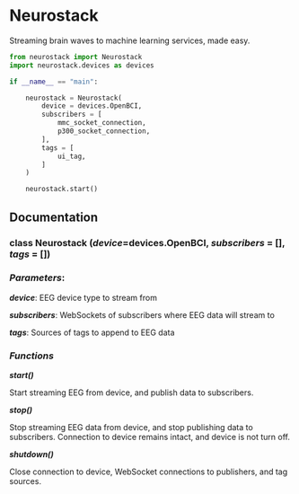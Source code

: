 # Neurostack

Streaming brain waves to machine learning services, made easy.

```python
from neurostack import Neurostack
import neurostack.devices as devices

if __name__ == "main":

    neurostack = Neurostack(
        device = devices.OpenBCI,
        subscribers = [
            mmc_socket_connection,
            p300_socket_connection,
        ],
        tags = [
            ui_tag,
        ]
    )

    neurostack.start()
```

## Documentation

### class **Neurostack** (*device*=devices.OpenBCI, *subscribers* = [], *tags* = [])

### *Parameters*:

***device***: EEG device type to stream from

***subscribers***: WebSockets of subscribers where EEG data will stream to

***tags***: Sources of tags to append to EEG data

### *Functions*

***start()***

Start streaming EEG from device, and publish data to subscribers.

***stop()***

Stop streaming EEG data from device, and stop publishing data to subscribers. Connection to device remains intact, and device is not turn off.

***shutdown()***

Close connection to device, WebSocket connections to publishers, and tag sources.